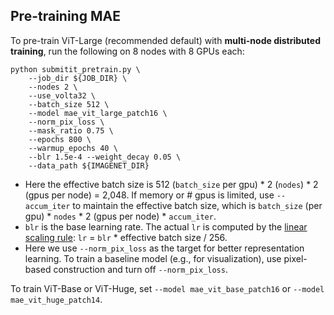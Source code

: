 ## Pre-training MAE

To pre-train ViT-Large (recommended default) with **multi-node distributed training**, run the following on 8 nodes with 8 GPUs each:
```
python submitit_pretrain.py \
    --job_dir ${JOB_DIR} \
    --nodes 2 \
    --use_volta32 \
    --batch_size 512 \
    --model mae_vit_large_patch16 \
    --norm_pix_loss \
    --mask_ratio 0.75 \
    --epochs 800 \
    --warmup_epochs 40 \
    --blr 1.5e-4 --weight_decay 0.05 \
    --data_path ${IMAGENET_DIR}
```
- Here the effective batch size is 512 (`batch_size` per gpu) * 2 (`nodes`) * 2 (gpus per node) = 2,048. If memory or # gpus is limited, use `--accum_iter` to maintain the effective batch size, which is `batch_size` (per gpu) * `nodes` * 2 (gpus per node) * `accum_iter`.
- `blr` is the base learning rate. The actual `lr` is computed by the [linear scaling rule](https://arxiv.org/abs/1706.02677): `lr` = `blr` * effective batch size / 256.
- Here we use `--norm_pix_loss` as the target for better representation learning. To train a baseline model (e.g., for visualization), use pixel-based construction and turn off `--norm_pix_loss`.



To train ViT-Base or ViT-Huge, set `--model mae_vit_base_patch16` or `--model mae_vit_huge_patch14`.
